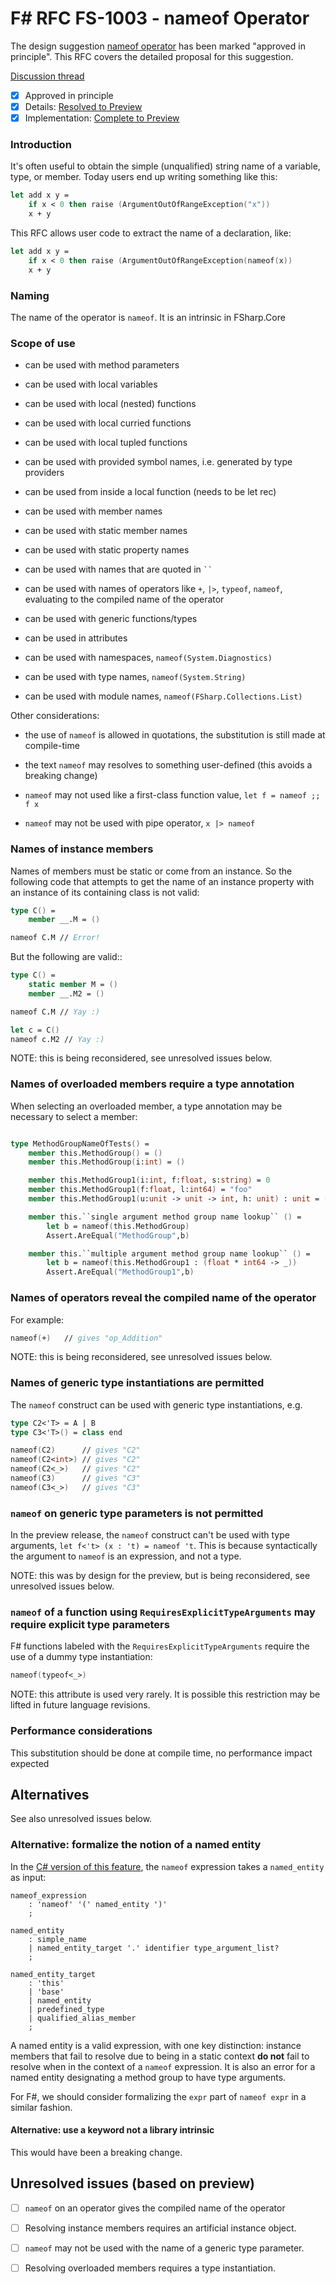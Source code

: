 
# F# RFC FS-1003 - nameof Operator

The design suggestion [nameof operator](https://github.com/fsharp/fslang-suggestions/issues/252) has been marked "approved in principle".
This RFC covers the detailed proposal for this suggestion.

[Discussion thread](https://github.com/fsharp/FSharpLangDesign/issues/48)

* [x] Approved in principle
* [x] Details: [Resolved to Preview](https://github.com/fsharp/FSharpLangDesign/issues/48)
* [x] Implementation: [Complete to Preview](https://github.com/Microsoft/visualfsharp/pull/6325)

### Introduction

It's often useful to obtain the simple (unqualified) string name of a variable, type, or member. Today users end up writing something like this:

```fsharp
let add x y =
    if x < 0 then raise (ArgumentOutOfRangeException("x"))
    x + y
```

This RFC allows user code to extract the name of a declaration, like:

```fsharp
let add x y =
    if x < 0 then raise (ArgumentOutOfRangeException(nameof(x))
    x + y
```

### Naming 

The name of the operator is `nameof`. It is an intrinsic in FSharp.Core

### Scope of use

- can be used with method parameters

- can be used with local variables

- can be used with local (nested) functions

- can be used with local curried functions

- can be used with local tupled functions

- can be used with provided symbol names, i.e. generated by type providers

- can be used from inside a local function (needs to be let rec)

- can be used with member names

- can be used with static member names

- can be used with static property names

- can be used with names that are quoted in <code>``</code>

- can be used with names of operators like `+`, `|>`, `typeof`, `nameof`, evaluating to the compiled name of the operator

- can be used with generic functions/types

- can be used in attributes

- can be used with namespaces, `nameof(System.Diagnostics)`

- can be used with type names, `nameof(System.String)`

- can be used with module names, `nameof(FSharp.Collections.List)`

Other considerations:

- the use of `nameof` is allowed in quotations, the substitution is still made at compile-time

- the text `nameof` may resolves to something user-defined (this avoids a breaking change)

- `nameof` may not used like a first-class function value, `let f = nameof ;; f x`

- `nameof` may not be used with pipe operator, `x |> nameof`

### Names of instance members

Names of members must be static or come from an instance. So the following code that attempts to get the name of an instance property with an instance of its containing class is not valid:

```fsharp
type C() =
    member __.M = ()

nameof C.M // Error!
```

But the following are valid::

```fsharp
type C() =
    static member M = ()
    member __.M2 = ()

nameof C.M // Yay :)

let c = C()
nameof c.M2 // Yay :)
```

NOTE: this is being reconsidered, see unresolved issues below.

### Names of overloaded members require a type annotation

When selecting an overloaded member, a type annotation may be necessary to select a member:
```fsharp

type MethodGroupNameOfTests() =
    member this.MethodGroup() = ()    
    member this.MethodGroup(i:int) = ()

    member this.MethodGroup1(i:int, f:float, s:string) = 0
    member this.MethodGroup1(f:float, l:int64) = "foo"
    member this.MethodGroup1(u:unit -> unit -> int, h: unit) : unit = ()

    member this.``single argument method group name lookup`` () =
        let b = nameof(this.MethodGroup)
        Assert.AreEqual("MethodGroup",b)

    member this.``multiple argument method group name lookup`` () =
        let b = nameof(this.MethodGroup1 : (float * int64 -> _))
        Assert.AreEqual("MethodGroup1",b)
```

### Names of operators reveal the compiled name of the operator

For example:

```fsharp
nameof(+)   // gives "op_Addition"
```

NOTE: this is being reconsidered, see unresolved issues below.

### Names of generic type instantiations are permitted

The `nameof` construct can be used with generic type instantiations, e.g.

```fsharp
type C2<'T> = A | B
type C3<'T>() = class end

nameof(C2)      // gives "C2"
nameof(C2<int>) // gives "C2"
nameof(C2<_>)   // gives "C2"
nameof(C3)      // gives "C3"
nameof(C3<_>)   // gives "C3"
```

### `nameof` on generic type parameters is not permitted

In the preview release, the `nameof` construct can't be used with type arguments, `let f<'t> (x : 't) = nameof 't`.  This is because syntactically the argument to `nameof` is an expression, and not a type.

NOTE: this was by design for the preview, but is being reconsidered, see unresolved issues below.

### `nameof` of a function using `RequiresExplicitTypeArguments` may require explicit type parameters

F# functions labeled with the `RequiresExplicitTypeArguments` require the use of a dummy type instantiation:

```fsharp
nameof(typeof<_>)
```

NOTE: this attribute is used very rarely.  It is possible this restriction may be lifted in future language revisions.

### Performance considerations

This substitution should be done at compile time, no performance impact expected

## Alternatives

See also unresolved issues below.

### Alternative: formalize the notion of a named entity

In the [C# version of this feature](https://github.com/dotnet/csharplang/blob/master/spec/expressions.md#nameof-expressions), the `nameof` expression takes a `named_entity` as input:

```antlr
nameof_expression
    : 'nameof' '(' named_entity ')'
    ;

named_entity
    : simple_name
    | named_entity_target '.' identifier type_argument_list?
    ;

named_entity_target
    : 'this'
    | 'base'
    | named_entity
    | predefined_type
    | qualified_alias_member
    ;
```

A named entity is a valid expression, with one key distinction: instance members that fail to resolve due to being in a static context **do not** fail to resolve when in the context of a `nameof` expression. It is also an error for a named entity designating a method group to have type arguments.

For F#, we should consider formalizing the `expr` part of `nameof expr` in a similar fashion.

#### Alternative: use a keyword not a library intrinsic

This would have been a breaking change.

## Unresolved issues (based on preview)

* [ ] `nameof` on an operator gives the compiled name of the operator

* [ ] Resolving instance members requires an artificial instance object.

* [ ] `nameof` may not be used with the name of a generic type parameter.

* [ ] Resolving overloaded members requires a type instantiation.
